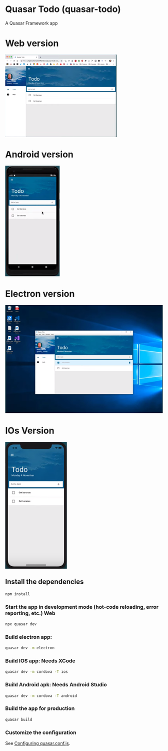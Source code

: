 # Quasar Todo (quasar-todo)

A Quasar Framework app

# Web version
<img src="src/assets/Screenshot_4.png" align="center"></img>

# Android version
<img src="src/assets/Screenshot_2.png" align="center"></img>

# Electron version
<img src="src/assets/Screenshot_3.png" align="center"></img>

# IOs Version
<img src="src/assets/Screenshot_1.png" align="center"></img>

## Install the dependencies
```bash
npm install
```

### Start the app in development mode (hot-code reloading, error reporting, etc.) Web
```bash
npx quasar dev
```

### Build electron app:
```bash
quasar dev -m electron
```

### Build IOS app: Needs XCode
```bash
quasar dev -m cordova -T ios
```

### Build Android apk: Needs Android Studio
```bash
quasar dev -m cordova -T android
```

### Build the app for production
```bash
quasar build
```

### Customize the configuration
See [Configuring quasar.conf.js](https://quasar.dev/quasar-cli/quasar-conf-js).
